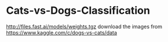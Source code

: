 # Cats-vs-Dogs-Classification
http://files.fast.ai/models/weights.tgz
download the images from
https://www.kaggle.com/c/dogs-vs-cats/data
